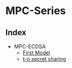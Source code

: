 # MPC-Series

## Index
* MPC-ECDSA
    * [First Model](First%20Model.md)
    * [t-n secret sharing](./t-n-Share.md)